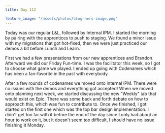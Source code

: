 ```yaml
---
title: Day 112

feature_image: "/assets/photos/blog-hero-image.png"
---
```


Today was our regular L&L, followed by Internal IPM. I started the morning by pairing with the apprentices
to push to staging. We found a minor issue with my migrations that got hot-fixed, then we were just
practiced our demos a bit before Lunch and Learn.

First we had a few presentations from our new apprentices and Brandon. Afterward we did our Friday Fun-time.
I was the facilitator this week, so I got to choose what game we played. I ended up going with Codenames
which has been a fan-favorite in the past with everybody.

After a few rounds of codenames we moved onto Internal IPM. There were no issues with the demos and everything
got accepted! When we moved onto planning next week, we started discussing the new "Weekly" tab that
would exist on Epic. There was some back and forth debate on how to approach this, which was fun to
contribute to. Once we finished, I got started on the first one which was the top bar design implementation.
I didn't get too far with it before the end of the day since I only had about an hour to work on it, but
it doesn't seem too difficult, I should have no issue finishing it Monday.